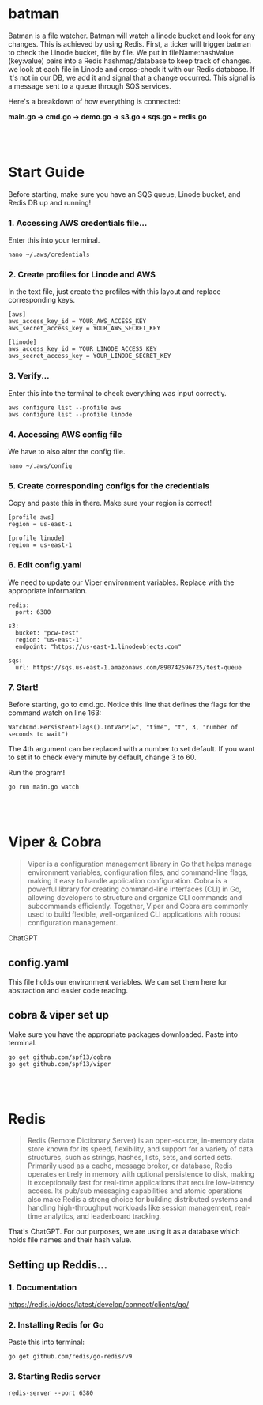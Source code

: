 # batman
Batman is a file watcher. Batman will watch a linode bucket and look for any changes. This is achieved by using Redis. First, a ticker will trigger batman to check the Linode bucket, file by file. We put in fileName:hashValue (key:value) pairs into a Redis hashmap/database to keep track of changes. we look at each file in Linode and cross-check it with our Redis database. If it's not in our DB, we add it and signal that a change occurred. This signal is a message sent to a queue through SQS services.

Here's a breakdown of how everything is connected:

**main.go -> cmd.go -> demo.go -> s3.go + sqs.go + redis.go**

<br><br>

# Start Guide
Before starting, make sure you have an SQS queue, Linode bucket, and Redis DB up and running!

### 1. Accessing AWS credentials file...
Enter this into your terminal.
```
nano ~/.aws/credentials
```

### 2. Create profiles for Linode and AWS
In the text file, just create the profiles with this layout and replace corresponding keys.

```
[aws]
aws_access_key_id = YOUR_AWS_ACCESS_KEY
aws_secret_access_key = YOUR_AWS_SECRET_KEY

[linode]
aws_access_key_id = YOUR_LINODE_ACCESS_KEY
aws_secret_access_key = YOUR_LINODE_SECRET_KEY
```

### 3. Verify...
Enter this into the terminal to check everything was input correctly.

```
aws configure list --profile aws
aws configure list --profile linode
```

### 4. Accessing AWS config file
We have to also alter the config file.
```
nano ~/.aws/config
```

### 5. Create corresponding configs for the credentials
Copy and paste this in there. Make sure your region is correct!
```
[profile aws]
region = us-east-1

[profile linode]
region = us-east-1
```

### 6. Edit config.yaml
We need to update our Viper environment variables. Replace with the appropriate information.

```
redis:
  port: 6380

s3:  
  bucket: "pcw-test"  
  region: "us-east-1"
  endpoint: "https://us-east-1.linodeobjects.com"

sqs:
  url: https://sqs.us-east-1.amazonaws.com/890742596725/test-queue
```

### 7. Start!
Before starting, go to cmd.go. Notice this line that defines the flags for the command watch on line 163:
```
WatchCmd.PersistentFlags().IntVarP(&t, "time", "t", 3, "number of seconds to wait")
```
The 4th argument can be replaced with a number to set default. If you want to set it to check every minute by default, change 3 to 60.

Run the program! 
```
go run main.go watch
```

<br><br>

# Viper & Cobra
>Viper is a configuration management library in Go that helps manage environment variables, configuration files, and command-line flags, making it easy to handle application configuration. Cobra is a powerful library for creating command-line interfaces (CLI) in Go, allowing developers to structure and organize CLI commands and subcommands efficiently. Together, Viper and Cobra are commonly used to build flexible, well-organized CLI applications with robust configuration management.

ChatGPT

## config.yaml
This file holds our environment variables. We can set them here for abstraction and easier code reading.

## cobra & viper set up
Make sure you have the appropriate packages downloaded. Paste into terminal.
```
go get github.com/spf13/cobra
go get github.com/spf13/viper
```

<br><br>

# Redis
>Redis (Remote Dictionary Server) is an open-source, in-memory data store known for its speed, flexibility, and support for a variety of data structures, such as strings, hashes, lists, sets, and sorted sets. Primarily used as a cache, message broker, or database, Redis operates entirely in memory with optional persistence to disk, making it exceptionally fast for real-time applications that require low-latency access. Its pub/sub messaging capabilities and atomic operations also make Redis a strong choice for building distributed systems and handling high-throughput workloads like session management, real-time analytics, and leaderboard tracking.

That's ChatGPT. For our purposes, we are using it as a database which holds file names and their hash value. 

## Setting up Reddis...

### 1. Documentation
https://redis.io/docs/latest/develop/connect/clients/go/

### 2. Installing Redis for Go
Paste this into terminal:
```
go get github.com/redis/go-redis/v9
```
### 3. Starting Redis server
```
redis-server --port 6380
```



